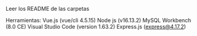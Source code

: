 Leer los README de las carpetas

Herramientas:
Vue.js (vue/cli 4.5.15)
Node js (v16.13.2)
MySQL Workbench (8.0 CE)
Visual Studio Code (version 1.63.2)
Express.js (express@4.17.2)

